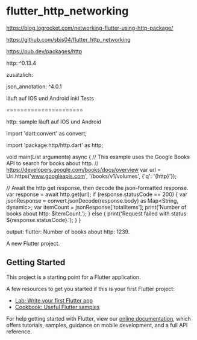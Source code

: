 # flutter_http_networking

https://blog.logrocket.com/networking-flutter-using-http-package/

https://github.com/sbis04/flutter_http_networking

https://pub.dev/packages/http

http: ^0.13.4

zusätzlich:

json_annotation: ^4.0.1

läuft auf IOS und Android inkl Tests




======================

http: sample läuft auf IOS und Android

import 'dart:convert' as convert;

import 'package:http/http.dart' as http;

void main(List<String> arguments) async {
// This example uses the Google Books API to search for books about http.
// https://developers.google.com/books/docs/overview
var url =
Uri.https('www.googleapis.com', '/books/v1/volumes', {'q': '{http}'});

// Await the http get response, then decode the json-formatted response.
var response = await http.get(url);
if (response.statusCode == 200) {
var jsonResponse =
convert.jsonDecode(response.body) as Map<String, dynamic>;
var itemCount = jsonResponse['totalItems'];
print('Number of books about http: $itemCount.');
} else {
print('Request failed with status: ${response.statusCode}.');
}
}

output:
flutter: Number of books about http: 1239.

A new Flutter project.

## Getting Started

This project is a starting point for a Flutter application.

A few resources to get you started if this is your first Flutter project:

- [Lab: Write your first Flutter app](https://flutter.dev/docs/get-started/codelab)
- [Cookbook: Useful Flutter samples](https://flutter.dev/docs/cookbook)

For help getting started with Flutter, view our
[online documentation](https://flutter.dev/docs), which offers tutorials,
samples, guidance on mobile development, and a full API reference.
